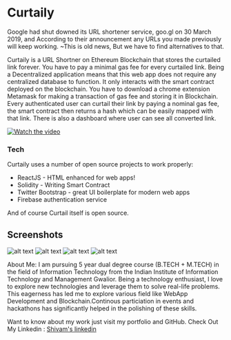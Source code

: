 # Curtaily

Google had shut downed its URL shortener service, goo.gl on 30 March 2019, and According to their announcement any URLs you made previously will keep working. 
~This is old news, But we have to find alternatives to that.


Curtaily is a URL Shortner on Ethereum Blockchain that stores the curtailed link forever. You have to pay a minimal gas fee for every curtailed link. Being a Decentralized application means that this web app does not require any centralized database to function. It only interacts with the smart contract deployed on the blockchain. You have to download a chrome extension Metamask for making a transaction of gas fee and storing it in Blockchain. Every authenticated user can curtail their link by paying a nominal gas fee, the smart contract then returns a hash which can be easily mapped with that link. There is also a dashboard where user can see all converted link.

[![Watch the video](https://serving.photos.photobox.com/210233271d19ebaf3e451d22139af8d9b6ba2ce7b7984d7a3a0ea2e4c4191ea9f64dbe7b.jpg)](https://www.youtube.com/watch?v=6RdDEZfF4Lc&feature=youtu.be)


### Tech

Curtaily uses a number of open source projects to work properly:

* ReactJS - HTML enhanced for web apps!
* Solidity - Writing Smart Contract
* Twitter Bootstrap - great UI boilerplate for modern web apps
* Firebase authentication service

And of course Curtail itself is open source.

## Screenshots
![alt text](https://serving.photos.photobox.com/88189049555c2b75c3e29498b536056263d60e1f0afe5a1be7396585f012bd7b19885c48.jpg)
![alt text](https://serving.photos.photobox.com/779806413baa89fa211dec9fac0238e7cf94c44edfacf12d02eefc8317fb5d15e5a430a2.jpg)
![alt text](https://serving.photos.photobox.com/543507505a7c2cb101ef2ff7935755c77d0c118d4e87848681608f3f71e65a8d7f1ecd85.jpg)
![alt text](https://serving.photos.photobox.com/34443590b7cbbf1f6baf336e6cfbefb213870e04fce8083532754160bfa017becab220a3.jpg)

About Me: I am pursuing 5 year dual degree course (B.TECH + M.TECH) in the field of Information Technology from the Indian Institute of Information Technology and Management Gwalior. Being a technology enthusiast, I love to explore new technologies and leverage them to solve real-life problems.
This eagerness has led me to explore various field like WebApp Development and Blockchain.Continous particiation in events and hackathons has significantly helped in the polishing of these skills.

Want to know about my work just visit my portfolio and GitHub.
Check Out My Linkedin : [Shivam's linkedin](https://www.linkedin.com/in/shivam-agrawal-a4a414181/)


